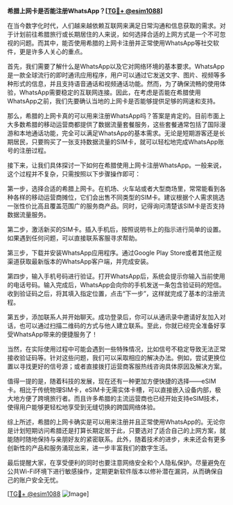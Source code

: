 **希腊上网卡是否能注册WhatsApp？[[TG💪+ @esim1088](https://t.me/s/esim1088)]**

在当今数字化时代，人们越来越依赖互联网来满足日常沟通和信息获取的需求。对于计划前往希腊旅行或长期居住的人来说，如何选择合适的上网方式是一个不可忽视的问题。而其中，能否使用希腊的上网卡注册并正常使用WhatsApp等社交软件，更是许多人关心的重点。

首先，我们需要了解什么是WhatsApp以及它对网络环境的基本要求。WhatsApp是一款全球流行的即时通讯应用程序，用户可以通过它发送文字、图片、视频等多种形式的信息，并且支持语音通话和视频通话功能。然而，为了确保流畅的使用体验，WhatsApp需要稳定的互联网连接。因此，在考虑是否能在希腊使用WhatsApp之前，我们先要确认当地的上网卡是否能够提供足够的网速和支持。

那么，希腊的上网卡真的可以用来注册WhatsApp吗？答案是肯定的。目前市面上大多数希腊的移动运营商都提供了数据流量套餐服务，这些套餐通常包括了国际漫游和本地通话功能，完全可以满足WhatsApp的基本需求。无论是短期游客还是长期居民，只要购买了一张支持数据流量的SIM卡，就可以轻松地完成WhatsApp账号的注册过程。

接下来，让我们具体探讨一下如何在希腊使用上网卡注册WhatsApp。一般来说，这个过程并不复杂，只需按照以下步骤操作即可：

第一步，选择合适的希腊上网卡。在机场、火车站或者大型商场里，常常能看到各种各样的移动运营商摊位，它们会出售不同类型的SIM卡。建议根据个人需求挑选一张性价比高且覆盖范围广的服务商产品。同时，记得询问清楚该SIM卡是否支持数据流量服务。

第二步，激活新买的SIM卡。插入手机后，按照说明书上的指示进行简单的设置。如果遇到任何问题，可以直接联系客服寻求帮助。

第三步，下载并安装WhatsApp应用程序。通过Google Play Store或者其他正规渠道获取最新版本的WhatsApp客户端，并完成安装。

第四步，输入手机号码进行验证。打开WhatsApp后，系统会提示你输入当前使用的电话号码。输入完成后，WhatsApp会向你的手机发送一条包含验证码的短信。收到验证码之后，将其填入指定位置，点击“下一步”，这样就完成了基本的注册流程。

第五步，添加联系人并开始聊天。成功登录后，你可以从通讯录中邀请好友加入对话，也可以通过扫描二维码的方式与他人建立联系。至此，你就已经完全准备好享受WhatsApp带来的便捷服务了！

当然，在实际使用过程中可能会遇到一些特殊情况，比如信号不稳定导致无法正常接收验证码等。针对这些问题，我们可以采取相应的解决办法。例如，尝试更换位置以寻找更好的信号源；或者直接拨打运营商客服热线咨询具体原因及解决方案。

值得一提的是，随着科技的发展，现在还有一种更加方便快捷的选择——eSIM卡。相比于传统物理SIM卡，eSIM卡无需实体卡槽，可以直接嵌入设备内部，极大地方便了跨境旅行者。而且许多希腊的主流运营商也已经开始支持eSIM技术，使得用户能够更轻松地享受到无缝切换的跨国网络体验。

综上所述，希腊的上网卡确实是可以用来注册并且正常使用WhatsApp的。无论你是计划短期访问希腊还是打算长期定居于此，只要选对了适合自己的上网方案，就能随时随地保持与亲朋好友的紧密联系。此外，随着技术的进步，未来还会有更多创新性的产品和服务涌现出来，进一步丰富我们的数字生活。

最后提醒大家，在享受便利的同时也要注意网络安全和个人隐私保护。尽量避免在公共Wi-Fi环境下进行敏感操作，定期更新软件版本以修补潜在漏洞，从而确保自己的账户安全无忧。

[[TG💪+ @esim1088](https://t.me/s/esim1088) ![Image](https://i.postimg.cc/4NQfJmqS/Snipaste-2025-05-13-00-14-12.png)]